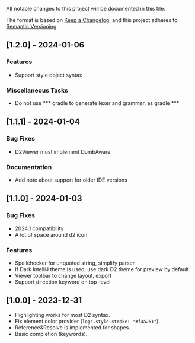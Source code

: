 All notable changes to this project will be documented in this file.

The format is based on [Keep a Changelog](https://keepachangelog.com/en/1.0.0/),
and this project adheres to [Semantic Versioning](https://semver.org/spec/v2.0.0.html).

## [1.2.0] - 2024-01-06

### Features

- Support style object syntax

### Miscellaneous Tasks

- Do not use *** gradle to generate lexer and grammar, as gradle ***

## [1.1.1] - 2024-01-04

### Bug Fixes

- D2Viewer must implement DumbAware

### Documentation

- Add note about support for older IDE versions

## [1.1.0] - 2024-01-03

### Bug Fixes

- 2024.1 compatibility
- A lot of space around d2 icon

### Features

- Spellchecker for unquoted string, simplify parser
- If Dark IntelliJ theme is used, use dark D2 theme for preview by default
- Viewer toolbar to change layout, export
- Support direction keyword on top-level

## [1.0.0] - 2023-12-31
- Highlighting works for most D2 syntax.
- Fix element color provider (`logs.style.stroke: "#f4a261"`).
- Reference&Resolve is implemented for shapes.
- Basic completion (keywords).
